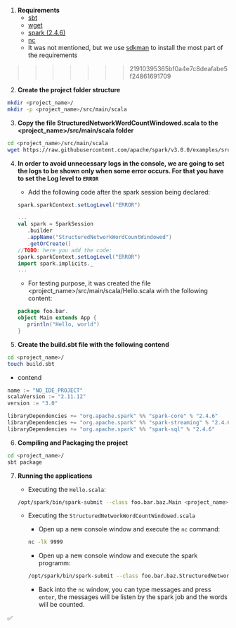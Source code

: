 1. **Requirements**
   - [sbt](https://www.scala-sbt.org/)
   - [wget](https://www.tecmint.com/install-wget-in-linux/)
   - [spark (2.4.6)](https://spark.apache.org/downloads.html)
   - [nc](https://linuxize.com/post/netcat-nc-command-with-examples/#:~:text=Netcat%20(or%20nc%20)%20is%20a,army%20knife%20of%20networking%20tools.)
   - It was not mentioned, but we use [sdkman](https://sdkman.io/) to install the most part of the requirements
   
>>>>>>> 21910395365bf0a4e7c8deafabe5f24861691709
2. **Create the project folder structure**
```bash
mkdir <project_name>/
mkdir -p <project_name>/src/main/scala
```

3. **Copy the file StructuredNetworkWordCountWindowed.scala to the <project_name>/src/main/scala folder**
```bash
cd <project_name>/src/main/scala
wget https://raw.githubusercontent.com/apache/spark/v3.0.0/examples/src/main/scala/org/apache/spark/examples/sql/streaming/StructuredNetworkWordCountWindowed.scala
```

4. **In order to avoid unnecessary logs in the console, we are going to set the logs to be shown only when some error occurs. For that you have to set the Log level to `ERROR`**
   - Add the following code after the spark session being declared: 
   ```scala
   spark.sparkContext.setLogLevel("ERROR")
   ```
   
   ```scala
   ...
   val spark = SparkSession
      .builder
      .appName("StructuredNetworkWordCountWindowed")
      .getOrCreate()
   //TODO: here you add the code:
   spark.sparkContext.setLogLevel("ERROR")
   import spark.implicits._
   ...
   ```

   - For testing purpose, it was created the file <project_name>/src/main/scala/Hello.scala wirh the following content:
   ```scala
   package foo.bar.
   object Main extends App { 
      println("Hello, world") 
   }
   ```
   
5. **Create the build.sbt file with the following contend**
```bash
cd <project_name>/
touch build.sbt
```
   - contend
   ```sbt
   name := "NO_IDE_PROJECT"
   scalaVersion := "2.11.12"
   version := "3.0"

   libraryDependencies += "org.apache.spark" %% "spark-core" % "2.4.6"
   libraryDependencies += "org.apache.spark" %% "spark-streaming" % "2.4.6"
   libraryDependencies += "org.apache.spark" %% "spark-sql" % "2.4.6"
   ```

6. **Compiling and Packaging the project**
```bash
cd <project_name>/
sbt package
```

7. **Running the applications**

   - Executing the `Hello.scala`:
   ```bash
   /opt/spark/bin/spark-submit --class foo.bar.baz.Main <project_name>/target/scala-2.11/no_ide_project_2.11-3.0.jar
   ```

   - Executing the `StructuredNetworkWordCountWindowed.scala`

      - Open up a new console window and execute the `nc` command:
      ```bash
      nc -lk 9999
      ```
      - Open up a new console window and execute the spark programm: 
      ```bash
      /opt/spark/bin/spark-submit --class foo.bar.baz.StructuredNetworkWordCountWindowed <project_name>/target/scala-2.11/no_ide_project_2.11-3.0.jar "localhost" "9999" "10" "5"
      ```  
      - Back into the `nc` window, you can type messages and press `enter`, the messages will be listen by the spark job and the words will be counted.

:white_check_mark:
